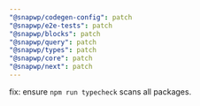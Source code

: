 ```yaml
---
"@snapwp/codegen-config": patch
"@snapwp/e2e-tests": patch
"@snapwp/blocks": patch
"@snapwp/query": patch
"@snapwp/types": patch
"@snapwp/core": patch
"@snapwp/next": patch
---
```


fix: ensure `npm run typecheck` scans all packages.
